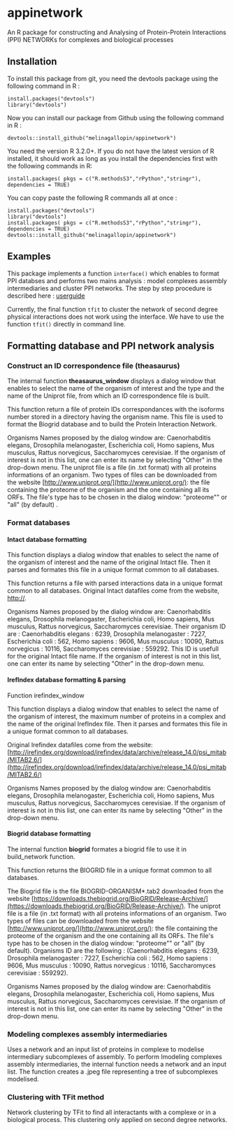 # appinetwork
An R package for constructing and Analysing of Protein-Protein Interactions (PPI) NETWORKs for complexes and biological processes


## Installation

To install this package from git, you need the devtools package using the following command in R :

    install.packages("devtools")
    library("devtools")
    
Now you can install our package from Github using the following command in R :

    devtools::install_github("melinagallopin/appinetwork")

You need the version R 3.2.0+. If you do not have the latest version of R installed, it should work as long as you install the dependencies first with
the following commands in R:

    install.packages( pkgs = c("R.methodsS3","rPython","stringr"), dependencies = TRUE)
    
You can copy paste the following R commands all at once :


    install.packages("devtools")
    library("devtools")
    install.packages( pkgs = c("R.methodsS3","rPython","stringr"), dependencies = TRUE)
    devtools::install_github("melinagallopin/appinetwork")

## Examples

This package implements a function `interface()` which enables to format PPI databses and performs two mains analysis : model complexes assembly intermediaries and cluster PPI networks. The step by step procedure is described here : [userguide](https://github.com/melinagallopin/data/blob/master/userguide.pdf)

Currently, the final function `tfit` to cluster the network of second degree physical interactions does not work using the interface. We have to use the function  `tfit()` directly in command line. 


## Formatting database and PPI network analysis 

### Construct an ID correspondence file (theasaurus)

The internal function __theasaurus_window__ displays a dialog window that enables to select the name of the organism of interest and the type and the name of the Uniprot file, from which an ID correspondence file is built.

This function return a file of protein IDs correspondances with the isoforms number stored in a directory having the organism name. This file is used to format the Biogrid database and to build the Protein Interaction Network.

Organisms Names proposed by the dialog window are: Caenorhabditis elegans, Drosophila melanogaster, Escherichia coli, Homo sapiens, Mus musculus, Rattus norvegicus, Saccharomyces cerevisiae. If the organism of interest is not in this list, one can enter its name by selecting "Other" in the drop-down menu.
The uniprot file is a file (in .txt format) with all proteins informations of an organism. Two types of files can be downloaded from the website  [http://www.uniprot.org/](http://www.uniprot.org/): the file containing the proteome of the organism and the one containing all its ORFs. The file's type has to be chosen in the dialog window: "proteome"" or "all" (by default) .

### Format databases

#### Intact database formatting

This function displays a dialog window that enables to select the name of the organism of interest and the name of the original Intact file. Then it parses and formates this file in a unique format common to all databases. 

This function returns a file with parsed interactions data in a unique format common to all databases. Original Intact datafiles come from the website, [http://]().

Organisms Names proposed by the dialog window are: Caenorhabditis elegans, Drosophila melanogaster, Escherichia coli, Homo sapiens, Mus musculus, Rattus norvegicus, Saccharomyces cerevisiae. Their organism ID are : Caenorhabditis elegans : 6239, Drosophila melanogaster : 7227, Escherichia coli : 562, Homo sapiens : 9606, Mus musculus : 10090, Rattus norvegicus : 10116, Saccharomyces cerevisiae : 559292. This ID is usefull for the original Intact file name. If the organism of interest is not in this list, one can enter its name by selecting "Other" in the drop-down menu.

#### IrefIndex database formatting & parsing

Function irefindex_window

This function displays a dialog window that enables to select the name of the organism of interest, the maximum number of proteins in a complex and the name of the original IrefIndex file. Then it parses and formates this file in a unique format common to all databases. 


Original Irefindex datafiles come from the website: [http://irefindex.org/download/irefindex/data/archive/release_14.0/psi_mitab/MITAB2.6/](http://irefindex.org/download/irefindex/data/archive/release_14.0/psi_mitab/MITAB2.6/)

Organisms Names proposed by the dialog window are: Caenorhabditis elegans, Drosophila melanogaster, Escherichia coli, Homo sapiens, Mus musculus, Rattus norvegicus, Saccharomyces cerevisiae. If the organism of interest is not in this list, one can enter its name by selecting "Other" in the drop-down menu.

#### Biogrid database formatting

The internal function __biogrid__ formates a biogrid file to use it in build_network function.

This function returns the BIOGRID file in a unique format common to all databases. 

The Biogrid file is the file BIOGRID-ORGANISM*.tab2 downloaded from the website [https://downloads.thebiogrid.org/BioGRID/Release-Archive/](https://downloads.thebiogrid.org/BioGRID/Release-Archive/).
The uniprot file is a file (in .txt format) with all proteins informations of an organism. Two types of files can be downloaded from the website [http://www.uniprot.org/](http://www.uniprot.org/): the file containing the proteome of the organism and the one containing all its ORFs. The file's type has to be chosen in the dialog window: "proteome"" or "all" (by default). Organisms ID are the following : (Caenorhabditis elegans : 6239, Drosophila melanogaster : 7227, Escherichia coli : 562, Homo sapiens : 9606, Mus musculus : 10090, Rattus norvegicus : 10116, Saccharomyces cerevisiae : 559292).

Organisms Names proposed by the dialog window are: Caenorhabditis elegans, Drosophila melanogaster, Escherichia coli, Homo sapiens, Mus musculus, Rattus norvegicus, Saccharomyces cerevisiae. If the organism of interest is not in this list, one can enter its name by selecting "Other" in the drop-down menu.


### Modeling complexes assembly intermediaries

Uses a network and an input list of proteins in complexe to modelise intermediary subcomplexes of assembly.
To perform lmodeling complexes assembly intermediaries, the internal function needs a network and an input list. The function creates a .jpeg file representing a tree of subcomplexes modelised.

### Clustering with TFit method

Network clustering by TFit to find all interactants with a complexe or in a biological process. This clustering only applied on second degree networks.

